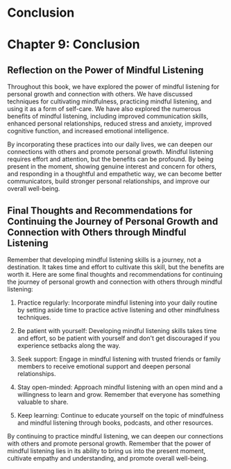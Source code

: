 # Conclusion

Chapter 9: Conclusion
=====================

Reflection on the Power of Mindful Listening
--------------------------------------------

Throughout this book, we have explored the power of mindful listening for personal growth and connection with others. We have discussed techniques for cultivating mindfulness, practicing mindful listening, and using it as a form of self-care. We have also explored the numerous benefits of mindful listening, including improved communication skills, enhanced personal relationships, reduced stress and anxiety, improved cognitive function, and increased emotional intelligence.

By incorporating these practices into our daily lives, we can deepen our connections with others and promote personal growth. Mindful listening requires effort and attention, but the benefits can be profound. By being present in the moment, showing genuine interest and concern for others, and responding in a thoughtful and empathetic way, we can become better communicators, build stronger personal relationships, and improve our overall well-being.

Final Thoughts and Recommendations for Continuing the Journey of Personal Growth and Connection with Others through Mindful Listening
-------------------------------------------------------------------------------------------------------------------------------------

Remember that developing mindful listening skills is a journey, not a destination. It takes time and effort to cultivate this skill, but the benefits are worth it. Here are some final thoughts and recommendations for continuing the journey of personal growth and connection with others through mindful listening:

1. Practice regularly: Incorporate mindful listening into your daily routine by setting aside time to practice active listening and other mindfulness techniques.

2. Be patient with yourself: Developing mindful listening skills takes time and effort, so be patient with yourself and don't get discouraged if you experience setbacks along the way.

3. Seek support: Engage in mindful listening with trusted friends or family members to receive emotional support and deepen personal relationships.

4. Stay open-minded: Approach mindful listening with an open mind and a willingness to learn and grow. Remember that everyone has something valuable to share.

5. Keep learning: Continue to educate yourself on the topic of mindfulness and mindful listening through books, podcasts, and other resources.

By continuing to practice mindful listening, we can deepen our connections with others and promote personal growth. Remember that the power of mindful listening lies in its ability to bring us into the present moment, cultivate empathy and understanding, and promote overall well-being.